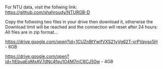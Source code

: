 For NTU data, visit the follwing link:
https://github.com/shahroudy/NTURGB-D

Copy the follwoing two files in your drive then download it, otherwise the Download limit will be reached and the connection will reset after 24 hours:
All files are in zip format...

https://drive.google.com/open?id=1CUZnBtYwifVXS21yVg62T-vrPVayso5H - 6GB

https://drive.google.com/open?id=1tEbuaEqMxAV7dNc4fqu1O4M7mC6CJ50w - 4GB
